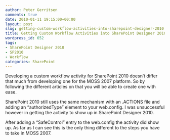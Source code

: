```yaml
---
author: Peter Gerritsen
comments: true
date: 2010-01-11 19:15:00+00:00
layout: post
slug: getting-custom-workflow-activities-into-sharepoint-designer-2010
title: Getting Custom Workflow Activities into SharePoint Designer 2010
wordpress_id: 652
tags:
- SharePoint Designer 2010
- SP2010
- Workflow
categories: SharePoint
---
```


Developing a custom workflow activity for SharePoint 2010 doesn’t differ that much from developing one for the MOSS 2007 platform. So by following the different articles on that you will be able to create one with ease. 

 

SharePoint 2010 still uses the same mechanism with an .ACTIONS file and adding an “authorizedType” element to your web.config. I was unsuccessful however in getting the activity to show up in SharePoint Designer 2010. 

 

After adding a “SafeControl” entry to the web.config the activity did show up. As far as I can see this is the only thing different to the steps you have to take in MOSS 2007.
